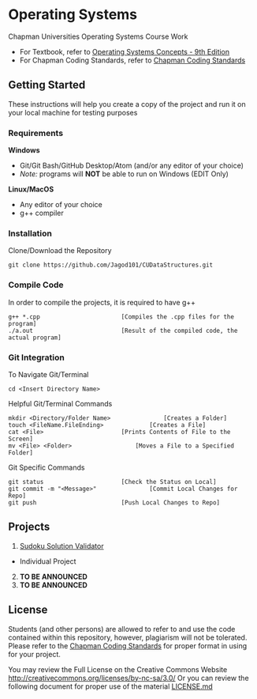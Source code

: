 # Operating Systems
Chapman Universities Operating Systems Course Work

- For Textbook, refer to [Operating Systems Concepts - 9th Edition](CourseInfo/OSConcepts9th.pdf)
- For Chapman Coding Standards, refer to [Chapman Coding Standards](CourseInfo/ChapmanCodingStandards.pdf)

## Getting Started
These instructions will help you create a copy of the project and run it on your local machine for testing purposes

### Requirements
**Windows**
- Git/Git Bash/GitHub Desktop/Atom (and/or any editor of your choice)
- _Note:_ programs will **NOT** be able to run on Windows (EDIT Only)

**Linux/MacOS**
- Any editor of your choice
- g++ compiler

### Installation
Clone/Download the Repository
```
git clone https://github.com/Jagod101/CUDataStructures.git
```

### Compile Code
In order to compile the projects, it is required to have g++
```
g++ *.cpp						[Compiles the .cpp files for the program]
./a.out							[Result of the compiled code, the actual program]
```

### Git Integration
To Navigate Git/Terminal
```
cd <Insert Directory Name>
```
Helpful Git/Terminal Commands
```
mkdir <Directory/Folder Name>				[Creates a Folder]
touch <FileName.FileEnding>				[Creates a File]
cat <File>						[Prints Contents of File to the Screen]
mv <File> <Folder>					[Moves a File to a Specified Folder]
```
Git Specific Commands
```
git status						[Check the Status on Local]
git commit -m "<Message>"				[Commit Local Changes for Repo]
git push						[Push Local Changes to Repo]
```

## Projects
1. [Sudoku Solution Validator](Assignments/SudokuSolutionValidator/)
  - Individual Project
2. **TO BE ANNOUNCED**
3. **TO BE ANNOUNCED**

## License
Students (and other persons) are allowed to refer to and use the code contained within this repository, however, plagiarism will not be tolerated. Please refer to the [Chapman Coding Standards](CourseInfo/ChapmanCodingStandards.pdf) for proper format in using for your project.

You may review the Full License on the Creative Commons Website http://creativecommons.org/licenses/by-nc-sa/3.0/
Or you can review the following document for proper use of the material [LICENSE.md](LICENSE.md)
